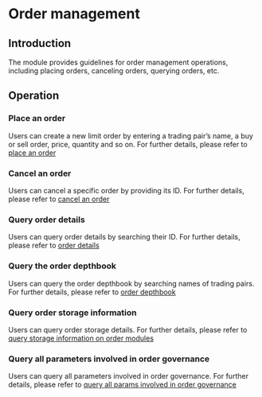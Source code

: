 # Order management

## Introduction
The module provides guidelines for order management operations, including placing orders, canceling orders, querying orders, etc.

## Operation

### Place an order
Users can create a new limit order by entering a trading pair’s name, a buy or sell order, price, quantity and so on. For further details, please refer to [place an order](../getting-start/command/order.html#id3)

### Cancel an order
Users can cancel a specific order by providing its ID. For further details, please refer to [cancel an order](../getting-start/command/order.html#id6)

### Query order details
Users can query order details by searching their ID. For further details, please refer to [order details](../getting-start/command/order.html#id10)

### Query the order depthbook
Users can query the order depthbook by searching names of trading pairs. For further details, please refer to [order depthbook](../getting-start/command/order.html#id13)

### Query order storage information
Users can query order storage details. For further details, please refer to [query storage information on order modules](../getting-start/command/order.html#id16)

### Query all parameters involved in order governance
Users can query all parameters involved in order governance. For further details, please refer to [query all params involved in order governance](../getting-start/command/order.html#params)


